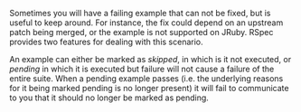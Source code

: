 Sometimes you will have a failing example that can not be fixed, but is useful to keep around. For instance, the fix could depend on an upstream patch being merged, or the example is not supported on JRuby. RSpec provides two features for dealing with this scenario.

An example can either be marked as _skipped_, in which is it not executed, or _pending_ in which it is executed but failure will not cause a failure of the entire suite. When a pending example passes (i.e. the underlying reasons for it being marked pending is no longer present) it will fail to communicate to you that it should no longer be marked as pending.
